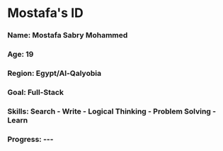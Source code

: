 <div>
  <h1>Mostafa's ID </h1>
  <h3>Name: Mostafa Sabry Mohammed</h3>
  <h3>Age: 19</h3>
  <h3>Region: Egypt/Al-Qalyobia</h3>
  <h3>Goal: Full-Stack</h3>
  <h3>Skills: Search - Write - Logical Thinking - Problem Solving - Learn</h3>
  <h3>Progress: ---</h3>
</div>
